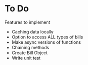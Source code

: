 # To Do
Features to implement

* Caching data locally
* Option to access ALL types of bills
* Make async versions of functions
* Chaining methods
* Create Bill Object
* Write unit test
